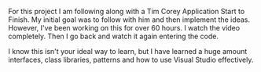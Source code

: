 For this project I am following along with a Tim Corey Application Start to Finish.  My initial goal was to follow with him and then implement the ideas.  However, I've been working on this for over 60 hours.  I watch the video completely. Then I go back and watch it again entering the code.

I know this isn't your ideal way to learn, but I have learned a huge amount interfaces, class libraries, patterns and how to use Visual Studio effectively.
